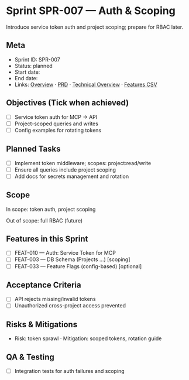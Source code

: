 # Sprint SPR-007 — Auth & Scoping

Introduce service token auth and project scoping; prepare for RBAC later.

## Meta
- Sprint ID: SPR-007
- Status: planned
- Start date: <YYYY-MM-DD>
- End date: <YYYY-MM-DD>
- Links: [Overview](./overview.md) · [PRD](../../planning/prd.md) · [Technical Overview](../../planning/technical-overview.md) · [Features CSV](../features.csv)

## Objectives (Tick when achieved)
- [ ] Service token auth for MCP → API
- [ ] Project-scoped queries and writes
- [ ] Config examples for rotating tokens

## Planned Tasks
- [ ] Implement token middleware; scopes: project:read/write
- [ ] Ensure all queries include project scoping
- [ ] Add docs for secrets management and rotation

## Scope
In scope: token auth, project scoping

Out of scope: full RBAC (future)

## Features in this Sprint
- [ ] FEAT-010 — Auth: Service Token for MCP
- [ ] FEAT-003 — DB Schema (Projects …) [scoping]
- [ ] FEAT-033 — Feature Flags (config-based) [optional]

## Acceptance Criteria
- [ ] API rejects missing/invalid tokens
- [ ] Unauthorized cross-project access prevented

## Risks & Mitigations
- Risk: token sprawl · Mitigation: scoped tokens, rotation guide

## QA & Testing
- [ ] Integration tests for auth failures and scoping
